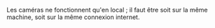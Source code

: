 Les caméras ne fonctionnent qu'en local ; il faut être soit sur la même machine, soit sur la même connexion internet.
